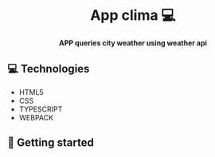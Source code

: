 <h1 align="center" style="font-weight: bold;">App clima 💻</h1>


<p align="center">
    <b> APP queries city weather using weather api </b>
</p>

<h2 id="technologies">💻 Technologies</h2>

- HTML5
- CSS
- TYPESCRIPT
- WEBPACK

<h2 id="started">🚀 Getting started</h2>



